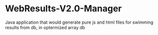 # WebResults-V2.0-Manager
Java application that would generate pure js and html files for swimming results from db, in optermized array db
